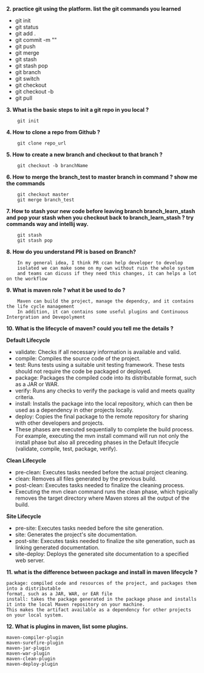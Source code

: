 **2.  practice git using the platform. list the git commands you learned**

+ git init 
+ git status 
+ git add . 
+ git commit -m ""
+ git push
+ git merge
+ git stash
+ git stash pop
+ git branch
+ git switch
+ git checkout
+ git checkout -b
+ git pull

        
**3.  What is the basic steps to init a git repo in you local ?**

        git init
**4.  How to clone a repo from Github ?**

        git clone repo_url

**5.  How to create a new branch and checkout to that branch ?**

        git checkout -b branchName

**6.  How to merge the branch_test to master branch in command ? show me the commands**

        git checkout master
        git merge branch_test

**7.  How to stash your new code before leaving branch branch_learn_stash**
**and pop your stash when you checkout back to branch_learn_stash ? try commands way and intellij way.**
    
        git stash
        git stash pop

**8.  How do you understand PR is based on Branch?**

        In my general idea, I think PR ccan help developer to develop 
        isolated we can make some on my own without ruin the whole system 
        and teams can dicuss if they need this changes, it can helps a lot on the workflow

**9.  What is maven role ? what it be used to do ?**

        Maven can build the project, manage the dependcy, and it contains the life cycle management
        In addition, it can contains some useful plugins and Continuous Intergration and Devepolyment

**10.  What is the lifecycle of maven? could you tell me the details ?**

**Default Lifecycle**

+ validate: Checks if all necessary information is available and valid.
+ compile: Compiles the source code of the project.
+ test: Runs tests using a suitable unit testing framework. These tests should not require the code be packaged or deployed.
+ package: Packages the compiled code into its distributable format, such as a JAR or WAR. 
+ verify: Runs any checks to verify the package is valid and meets quality criteria. 
+ install: Installs the package into the local repository, which can then be used as a dependency in other projects locally. 
+ deploy: Copies the final package to the remote repository for sharing with other developers and projects. 
+ These phases are executed sequentially to complete the build process. For example, executing the mvn install command will run not only the install phase but also all preceding phases in the Default lifecycle (validate, compile, test, package, verify).

**Clean Lifecycle**

+ pre-clean: Executes tasks needed before the actual project cleaning.
+ clean: Removes all files generated by the previous build.
+ post-clean: Executes tasks needed to finalize the cleaning process.
+ Executing the mvn clean command runs the clean phase, which typically removes the target directory where Maven stores all the output of the build.

**Site Lifecycle**
+ pre-site: Executes tasks needed before the site generation.
+ site: Generates the project's site documentation.
+ post-site: Executes tasks needed to finalize the site generation, such as linking generated documentation.
+ site-deploy: Deploys the generated site documentation to a specified web server.

**11.  what is the difference between package and install in maven lifecycle ?**

    package: compiled code and resources of the project, and packages them into a distributable 
    format, such as a JAR, WAR, or EAR file
    install: takes the package generated in the package phase and installs it into the local Maven repository on your machine. 
    This makes the artifact available as a dependency for other projects on your local system.
**12.  What is plugins in maven, list some plugins.**

    maven-compiler-plugin
    maven-surefire-plugin
    maven-jar-plugin
    maven-war-plugin
    maven-clean-plugin
    maven-deploy-plugin